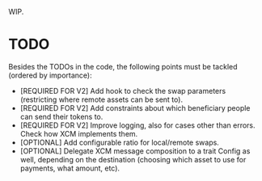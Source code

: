WIP.

# TODO

Besides the TODOs in the code, the following points must be tackled (ordered by importance):
* [REQUIRED FOR V2] Add hook to check the swap parameters (restricting where remote assets can be sent to).
* [REQUIRED FOR V2] Add constraints about which beneficiary people can send their tokens to.
* [REQUIRED FOR V2] Improve logging, also for cases other than errors. Check how XCM implements them.
* [OPTIONAL] Add configurable ratio for local/remote swaps.
* [OPTIONAL] Delegate XCM message composition to a trait Config as well, depending on the destination (choosing which asset to use for payments, what amount, etc).
